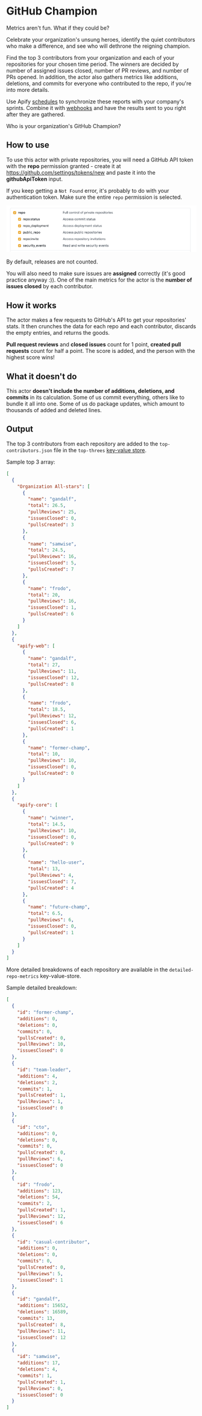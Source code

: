 # GitHub Champion

Metrics aren't fun. What if they could be?

Celebrate your organization's unsung heroes, identify the quiet contributors who make a difference, and see who will dethrone the reigning champion.

Find the top 3 contributors from your organization and each of your repositories for your chosen time period. The winners are decided by number of assigned issues closed, number of PR reviews, and number of PRs opened. In addition, the actor also gathers metrics like additions, deletions, and commits for everyone who contributed to the repo, if you're into more details.

Use Apify [schedules](https://docs.apify.com/schedules) to synchronize these reports with your company's sprints. Combine it with [webhooks](https://docs.apify.com/webhooks) and have the results sent to you right after they are gathered.

Who is your organization's GitHub Champion?

## How to use

To use this actor with private repositories, you will need a GitHub API token with the **repo** permission granted  - create it at <https://github.com/settings/tokens/new> and paste it into the **githubApiToken** input.

If you keep getting a `Not Found` error, it's probably to do with your authentication token. Make sure the entire `repo` permission is selected.

![API token settings](src/images/token_permissions.png)

By default, releases are not counted.

You will also need to make sure issues are **assigned** correctly (it's good practice anyway :)). One of the main metrics for the actor is the **number of issues closed** by each contributor.

## How it works

The actor makes a few requests to GitHub's API to get your repositories' stats. It then crunches the data for each repo and each contributor, discards the empty entries, and returns the goods.

**Pull request reviews** and **closed issues** count for 1 point, **created pull requests** count for half a point. The score is added, and the person with the highest score wins!

## What it doesn't do

This actor **doesn't include the number of additions, deletions, and commits** in its calculation. Some of us commit everything, others like to bundle it all into one. Some of us do package updates, which amount to thousands of added and deleted lines.

## Output

The top 3 contributors from each repository are added to the `top-contributors.json` file in the `top-threes` [key-value store](https://docs.apify.com/storage/key-value-store).

Sample top 3 array:

```json
[
  {
    "Organization All-stars": [
      {
        "name": "gandalf",
        "total": 26.5,
        "pullReviews": 25,
        "issuesClosed": 0,
        "pullsCreated": 3
      },
      {
        "name": "samwise",
        "total": 24.5,
        "pullReviews": 16,
        "issuesClosed": 5,
        "pullsCreated": 7
      },
      {
        "name": "frodo",
        "total": 20,
        "pullReviews": 16,
        "issuesClosed": 1,
        "pullsCreated": 6
      }
    ]
  },
  {
    "apify-web": [
      {
        "name": "gandalf",
        "total": 27,
        "pullReviews": 11,
        "issuesClosed": 12,
        "pullsCreated": 8
      },
      {
        "name": "frodo",
        "total": 18.5,
        "pullReviews": 12,
        "issuesClosed": 6,
        "pullsCreated": 1
      },
      {
        "name": "former-champ",
        "total": 10,
        "pullReviews": 10,
        "issuesClosed": 0,
        "pullsCreated": 0
      }
    ]
  },
  {
    "apify-core": [
      {
        "name": "winner",
        "total": 14.5,
        "pullReviews": 10,
        "issuesClosed": 0,
        "pullsCreated": 9
      },
      {
        "name": "hello-user",
        "total": 13,
        "pullReviews": 4,
        "issuesClosed": 7,
        "pullsCreated": 4
      },
      {
        "name": "future-champ",
        "total": 6.5,
        "pullReviews": 6,
        "issuesClosed": 0,
        "pullsCreated": 1
      }
    ]
  }
]
```

More detailed breakdowns of each repository are available in the `detailed-repo-metrics` key-value-store.

Sample detailed breakdown:

```json
[
  {
    "id": "former-champ",
    "additions": 0,
    "deletions": 0,
    "commits": 0,
    "pullsCreated": 0,
    "pullReviews": 10,
    "issuesClosed": 0
  },
  {
    "id": "team-leader",
    "additions": 4,
    "deletions": 2,
    "commits": 1,
    "pullsCreated": 1,
    "pullReviews": 1,
    "issuesClosed": 0
  },
  {
    "id": "cto",
    "additions": 0,
    "deletions": 0,
    "commits": 0,
    "pullsCreated": 0,
    "pullReviews": 6,
    "issuesClosed": 0
  },
  {
    "id": "frodo",
    "additions": 123,
    "deletions": 54,
    "commits": 2,
    "pullsCreated": 1,
    "pullReviews": 12,
    "issuesClosed": 6
  },
  {
    "id": "casual-contributor",
    "additions": 0,
    "deletions": 0,
    "commits": 0,
    "pullsCreated": 0,
    "pullReviews": 5,
    "issuesClosed": 1
  },
  {
    "id": "gandalf",
    "additions": 15652,
    "deletions": 16589,
    "commits": 13,
    "pullsCreated": 8,
    "pullReviews": 11,
    "issuesClosed": 12
  },
  {
    "id": "samwise",
    "additions": 17,
    "deletions": 4,
    "commits": 1,
    "pullsCreated": 1,
    "pullReviews": 0,
    "issuesClosed": 0
  }
]
```
